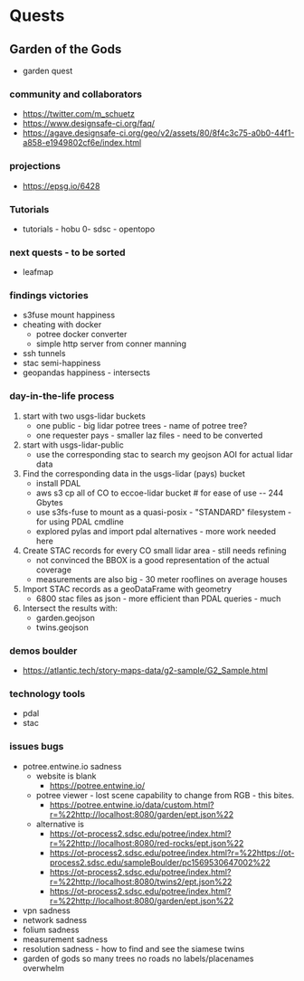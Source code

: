 # Quests

## Garden of the Gods
- garden quest

### community and collaborators

- https://twitter.com/m_schuetz
- https://www.designsafe-ci.org/faq/
- https://agave.designsafe-ci.org/geo/v2/assets/80/8f4c3c75-a0b0-44f1-a858-e1949802cf6e/index.html

### projections
- https://epsg.io/6428

### Tutorials
- tutorials - hobu 0- sdsc - opentopo
### next quests - to be sorted
- leafmap

### findings victories
- s3fuse mount happiness
- cheating with docker
	- potree docker converter
	- simple http server from conner manning
- ssh tunnels
- stac semi-happiness
- geopandas happiness - intersects

### day-in-the-life process
1. start with two usgs-lidar buckets
	- one public - big lidar potree trees - name of potree tree?
	- one requester pays - smaller laz files - need to be converted
2. start with usgs-lidar-public
	- use the corresponding stac to search my geojson AOI for actual lidar data
3. Find the corresponding data in the usgs-lidar (pays) bucket
	- install PDAL
	- aws s3 cp all of CO to eccoe-lidar bucket # for ease of use -- 244 Gbytes
	- use s3fs-fuse to mount as a quasi-posix - "STANDARD" filesystem - for using PDAL cmdline
	- explored pylas and import pdal alternatives - more work needed here
4. Create STAC records for every CO small lidar area - still needs refining 
	- not convinced the BBOX is a good representation of the actual coverage
	- measurements are also big - 30 meter rooflines on average houses
5. Import STAC records as a geoDataFrame with geometry
	- 6800 stac files as json - more efficient than PDAL queries - much
6. Intersect the results with:
	- garden.geojson
	- twins.geojson
### demos boulder
- https://atlantic.tech/story-maps-data/g2-sample/G2_Sample.html

### technology tools
- pdal
- stac 
### issues bugs
- potree.entwine.io sadness
	- website is blank
		- https://potree.entwine.io/
	- potree viewer - lost scene capability to change from RGB - this bites.
		- https://potree.entwine.io/data/custom.html?r=%22http://localhost:8080/garden/ept.json%22
	- alternative is 
		- https://ot-process2.sdsc.edu/potree/index.html?r=%22http://localhost:8080/red-rocks/ept.json%22
		- https://ot-process2.sdsc.edu/potree/index.html?r=%22https://ot-process2.sdsc.edu/sampleBoulder/pc1569530647002%22
		- https://ot-process2.sdsc.edu/potree/index.html?r=%22http://localhost:8080/twins2/ept.json%22
		- https://ot-process2.sdsc.edu/potree/index.html?r=%22http://localhost:8080/garden/ept.json%22
- vpn sadness
- network sadness
- folium sadness
- measurement sadness
- resolution sadness - how to find and see the siamese twins
- garden of gods so many trees no roads no labels/placenames overwhelm

